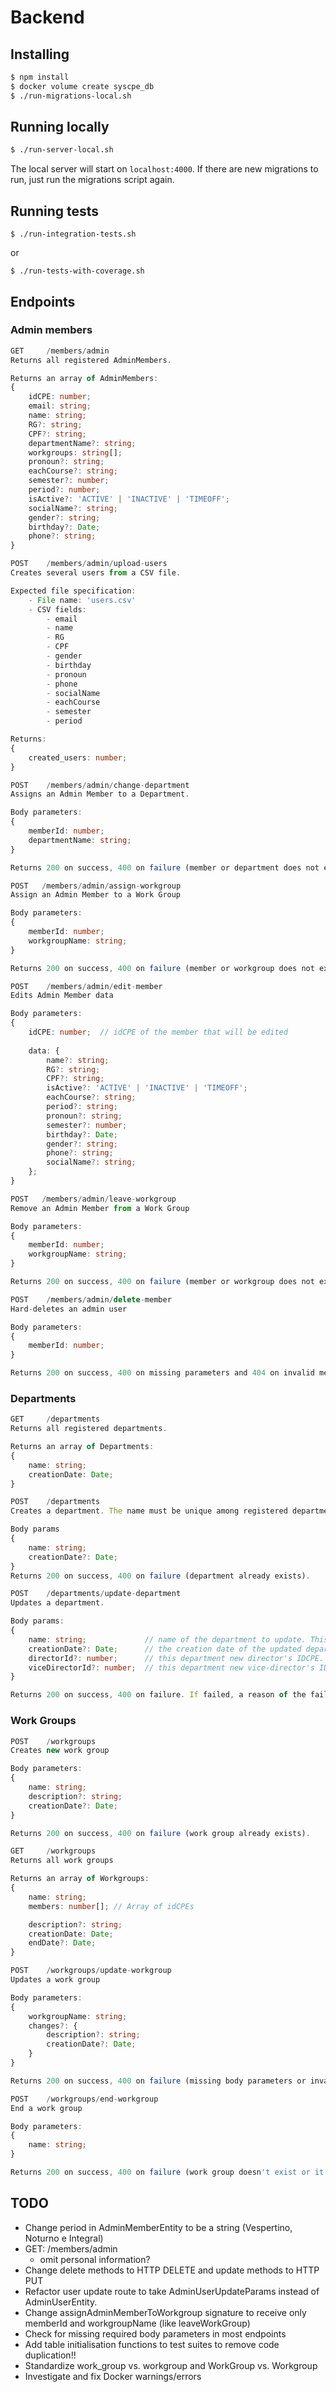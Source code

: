 # Backend
## Installing
```bash
$ npm install
$ docker volume create syscpe_db
$ ./run-migrations-local.sh
```

## Running locally
```bash
$ ./run-server-local.sh
```
The local server will start on `localhost:4000`.
If there are new migrations to run, just run the migrations script again.

## Running tests
```
$ ./run-integration-tests.sh
```
or
```
$ ./run-tests-with-coverage.sh
```

## Endpoints
### Admin members
```ts
GET     /members/admin
Returns all registered AdminMembers.

Returns an array of AdminMembers:
{
    idCPE: number;
    email: string;
    name: string;
    RG?: string;
    CPF?: string;
    departmentName?: string;
    workgroups: string[];
    pronoun?: string;
    eachCourse?: string;
    semester?: number;
    period?: number;
    isActive?: 'ACTIVE' | 'INACTIVE' | 'TIMEOFF';
    socialName?: string;
    gender?: string;
    birthday?: Date;
    phone?: string;
}
```

```ts
POST    /members/admin/upload-users
Creates several users from a CSV file.

Expected file specification:
    - File name: 'users.csv'
    - CSV fields:
        - email
        - name
        - RG
        - CPF
        - gender
        - birthday
        - pronoun
        - phone
        - socialName
        - eachCourse
        - semester
        - period

Returns:
{
    created_users: number;
}
```

```ts
POST    /members/admin/change-department
Assigns an Admin Member to a Department.

Body parameters:
{
    memberId: number;
    departmentName: string;
}

Returns 200 on success, 400 on failure (member or department does not exist).
```

```ts
POST   /members/admin/assign-workgroup
Assign an Admin Member to a Work Group

Body parameters:
{
    memberId: number;
    workgroupName: string;
}

Returns 200 on success, 400 on failure (member or workgroup does not exist; or member is already part of the workgroup).
```

```ts
POST    /members/admin/edit-member
Edits Admin Member data

Body parameters:
{
    idCPE: number;  // idCPE of the member that will be edited
    
    data: {
        name?: string;
        RG?: string;
        CPF?: string;
        isActive?: 'ACTIVE' | 'INACTIVE' | 'TIMEOFF';
        eachCourse?: string;
        period?: string;
        pronoun?: string;
        semester?: number;
        birthday?: Date;
        gender?: string;
        phone?: string;
        socialName?: string;
    };
}
```

```ts
POST   /members/admin/leave-workgroup
Remove an Admin Member from a Work Group

Body parameters:
{
    memberId: number;
    workgroupName: string;
}

Returns 200 on success, 400 on failure (member or workgroup does not exist).
```

```ts
POST    /members/admin/delete-member
Hard-deletes an admin user

Body parameters:
{
    memberId: number;
}

Returns 200 on success, 400 on missing parameters and 404 on invalid member ID.
```

### Departments
```ts
GET     /departments
Returns all registered departments.

Returns an array of Departments:
{
    name: string;
    creationDate: Date;
}
```

```ts
POST    /departments
Creates a department. The name must be unique among registered departments.

Body params
{
    name: string;
    creationDate?: Date; 
}
Returns 200 on success, 400 on failure (department already exists).
```

```ts
POST    /departments/update-department
Updates a department. 

Body params:
{
    name: string;             // name of the department to update. This cannot be updated.
    creationDate?: Date;      // the creation date of the updated department.
    directorId?: number;      // this department new director's IDCPE. Is optional
    viceDirectorId?: number;  // this department new vice-director's IDCPE. Is optional
}

Returns 200 on success, 400 on failure. If failed, a reason of the failure is included in the response body.
```

### Work Groups
```ts
POST    /workgroups
Creates new work group

Body parameters:
{
    name: string;
    description?: string;
    creationDate?: Date;
}

Returns 200 on success, 400 on failure (work group already exists).
```

```ts
GET     /workgroups
Returns all work groups

Returns an array of Workgroups:
{
    name: string;
    members: number[]; // Array of idCPEs

    description?: string;
    creationDate: Date;
    endDate?: Date;
}
```

```ts
POST    /workgroups/update-workgroup
Updates a work group

Body parameters:
{
    workgroupName: string;
    changes?: {
        description?: string;
        creationDate?: Date;
    }
}

Returns 200 on success, 400 on failure (missing body parameters or invalid name).
```

```ts
POST    /workgroups/end-workgroup
End a work group

Body parameters:
{
    name: string;
}

Returns 200 on success, 400 on failure (work group doesn't exist or it's already ended).
```


## TODO
- Change period in AdminMemberEntity to be a string (Vespertino, Noturno e Integral)
- GET: /members/admin
    - omit personal information?
- Change delete methods to HTTP DELETE and update methods to HTTP PUT
- Refactor user update route to take AdminUserUpdateParams instead of AdminUserEntity.
- Change assignAdminMemberToWorkgroup signature to receive only memberId and workgroupName (like leaveWorkGroup)
- Check for missing required body parameters in most endpoints
- Add table initialisation functions to test suites to remove code duplication!!
- Standardize work_group vs. workgroup and WorkGroup vs. Workgroup
- Investigate and fix Docker warnings/errors
